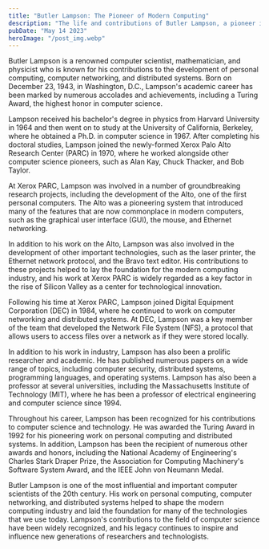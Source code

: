 ```yaml
---
title: "Butler Lampson: The Pioneer of Modern Computing"
description: "The life and contributions of Butler Lampson, a pioneer in computer science and recipient of the Turing Award, and his impact on the development of modern computing technology...."
pubDate: "May 14 2023"
heroImage: "/post_img.webp"
---
```

Butler Lampson is a renowned computer scientist, mathematician, and physicist who is known for his contributions to the development of personal computing, computer networking, and distributed systems. Born on December 23, 1943, in Washington, D.C., Lampson's academic career has been marked by numerous accolades and achievements, including a Turing Award, the highest honor in computer science.

Lampson received his bachelor's degree in physics from Harvard University in 1964 and then went on to study at the University of California, Berkeley, where he obtained a Ph.D. in computer science in 1967. After completing his doctoral studies, Lampson joined the newly-formed Xerox Palo Alto Research Center (PARC) in 1970, where he worked alongside other computer science pioneers, such as Alan Kay, Chuck Thacker, and Bob Taylor.

At Xerox PARC, Lampson was involved in a number of groundbreaking research projects, including the development of the Alto, one of the first personal computers. The Alto was a pioneering system that introduced many of the features that are now commonplace in modern computers, such as the graphical user interface (GUI), the mouse, and Ethernet networking.

In addition to his work on the Alto, Lampson was also involved in the development of other important technologies, such as the laser printer, the Ethernet network protocol, and the Bravo text editor. His contributions to these projects helped to lay the foundation for the modern computing industry, and his work at Xerox PARC is widely regarded as a key factor in the rise of Silicon Valley as a center for technological innovation.

Following his time at Xerox PARC, Lampson joined Digital Equipment Corporation (DEC) in 1984, where he continued to work on computer networking and distributed systems. At DEC, Lampson was a key member of the team that developed the Network File System (NFS), a protocol that allows users to access files over a network as if they were stored locally.

In addition to his work in industry, Lampson has also been a prolific researcher and academic. He has published numerous papers on a wide range of topics, including computer security, distributed systems, programming languages, and operating systems. Lampson has also been a professor at several universities, including the Massachusetts Institute of Technology (MIT), where he has been a professor of electrical engineering and computer science since 1994.

Throughout his career, Lampson has been recognized for his contributions to computer science and technology. He was awarded the Turing Award in 1992 for his pioneering work on personal computing and distributed systems. In addition, Lampson has been the recipient of numerous other awards and honors, including the National Academy of Engineering's Charles Stark Draper Prize, the Association for Computing Machinery's Software System Award, and the IEEE John von Neumann Medal.

Butler Lampson is one of the most influential and important computer scientists of the 20th century. His work on personal computing, computer networking, and distributed systems helped to shape the modern computing industry and laid the foundation for many of the technologies that we use today. Lampson's contributions to the field of computer science have been widely recognized, and his legacy continues to inspire and influence new generations of researchers and technologists.